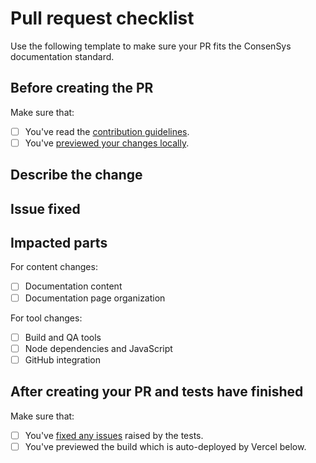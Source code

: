 # Pull request checklist

Use the following template to make sure your PR fits the ConsenSys documentation standard.

## Before creating the PR

Make sure that:

- [ ] You've read the [contribution guidelines](https://consensys.net/docs/doctools/).
- [ ] You've [previewed your changes locally](https://consensys.net/docs/doctools/en/latest/preview/new-system/#preview-locally).

## Describe the change

<!-- Add a clear and concise description of what your PR changes in the documentation. -->

## Issue fixed

<!-- Link to the GitHub issue that your PR addresses.

Add "fixes #{your issue number}" to close the issue automatically when the PR is merged.

If your PR doesn't completely fix the issue, add "see #{your issue number}" to link to the issue
without automatically closing it. -->

## Impacted parts

<!-- Check the item from the following lists that your PR impacts. You can check multiple boxes. -->

For content changes:

- [ ] Documentation content
- [ ] Documentation page organization

For tool changes:

- [ ] Build and QA tools
- [ ] Node dependencies and JavaScript
- [ ] GitHub integration

## After creating your PR and tests have finished

Make sure that:

- [ ] You've [fixed any issues](https://consensys.net/docs/doctools/en/latest/contribute/fix-cicd-errors/) raised by the tests.
- [ ] You've previewed the build which is auto-deployed by Vercel below.
